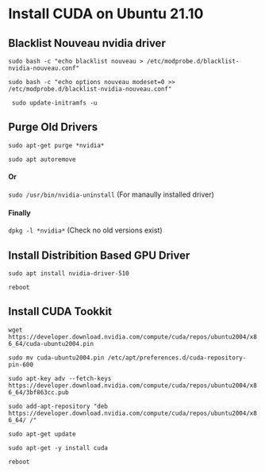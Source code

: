 # Install CUDA on Ubuntu 21.10

## Blacklist Nouveau nvidia driver
`sudo bash -c "echo blacklist nouveau > /etc/modprobe.d/blacklist-nvidia-nouveau.conf"`

`sudo bash -c "echo options nouveau modeset=0 >> /etc/modprobe.d/blacklist-nvidia-nouveau.conf"`

` sudo update-initramfs -u`
## Purge Old Drivers

`sudo apt-get purge *nvidia*`

`sudo apt autoremove`

#### Or

`sudo /usr/bin/nvidia-uninstall` (For manaully installed driver)

#### Finally

`dpkg -l *nvidia*` (Check no old versions exist)

## Install Distribition Based GPU Driver

`sudo apt install nvidia-driver-510`

`reboot`

## Install CUDA Tookkit

`wget https://developer.download.nvidia.com/compute/cuda/repos/ubuntu2004/x86_64/cuda-ubuntu2004.pin`

`sudo mv cuda-ubuntu2004.pin /etc/apt/preferences.d/cuda-repository-pin-600`

`sudo apt-key adv --fetch-keys https://developer.download.nvidia.com/compute/cuda/repos/ubuntu2004/x86_64/3bf863cc.pub`

`sudo add-apt-repository "deb https://developer.download.nvidia.com/compute/cuda/repos/ubuntu2004/x86_64/ /"`

`sudo apt-get update`

`sudo apt-get -y install cuda`

`reboot`
